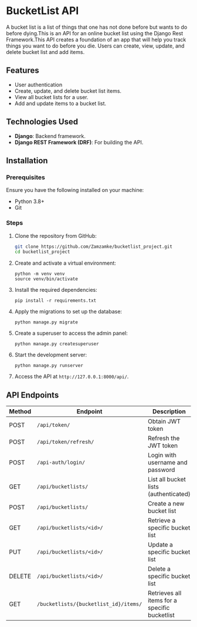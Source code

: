 # BucketList API
A bucket list is a list of things that one has not done before but wants to do before dying.This is an API for an online bucket list using the Django Rest Framework.This API creates a foundation of an app that will help you track things you want to do before you die. Users can create, view, update, and delete bucket list and add items.

## Features

- User authentication
- Create, update, and delete bucket list items.
- View all bucket lists for a user.
- Add and update items to a bucket list.
  
## Technologies Used

- **Django**: Backend framework.
- **Django REST Framework (DRF)**: For building the API.

  
## Installation

### Prerequisites

Ensure you have the following installed on your machine:

- Python 3.8+
- Git

### Steps

1. Clone the repository from GitHub:
    ```bash
    git clone https://github.com/Zamzamke/bucketlist_project.git
    cd bucketlist_project
    ```

2. Create and activate a virtual environment:
    ```
    python -m venv venv
    source venv/bin/activate  
    ```

3. Install the required dependencies:
    ```
    pip install -r requirements.txt
    ```

4. Apply the migrations to set up the database:
    ```
    python manage.py migrate
    ```

5. Create a superuser to access the admin panel:
    ```
    python manage.py createsuperuser
    ```

6. Start the development server:
    ```
    python manage.py runserver
    ```

7. Access the API at `http://127.0.0.1:8000/api/`.


## API Endpoints

| Method | Endpoint               | Description                           |
|--------|------------------------|---------------------------------------|
| POST   | `/api/token/`           | Obtain JWT token                      |
| POST   | `/api/token/refresh/`   | Refresh the JWT token                 
|POST   | `/api-auth/login/`       | Login with username and password |
| GET    | `/api/bucketlists/`     | List all bucket lists (authenticated) |
| POST   | `/api/bucketlists/`     | Create a new bucket list              |
| GET    | `/api/bucketlists/<id>/`| Retrieve a specific bucket list       |
| PUT    | `/api/bucketlists/<id>/`| Update a specific bucket list         |
| DELETE | `/api/bucketlists/<id>/`| Delete a specific bucket list         |
| GET  | `/bucketlists/{bucketlist_id}/items/` | Retrieves all items for a specific bucketlist |    


